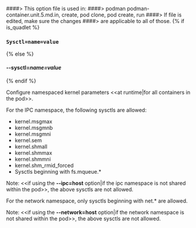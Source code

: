 ####> This option file is used in:
####>   podman podman-container.unit.5.md.in, create, pod clone, pod create, run
####> If file is edited, make sure the changes
####> are applicable to all of those.
{% if is_quadlet %}
### `Sysctl=name=value`
{% else %}
#### **--sysctl**=*name=value*
{% endif %}

Configure namespaced kernel parameters <<at runtime|for all containers in the pod>>.

For the IPC namespace, the following sysctls are allowed:

- kernel.msgmax
- kernel.msgmnb
- kernel.msgmni
- kernel.sem
- kernel.shmall
- kernel.shmmax
- kernel.shmmni
- kernel.shm_rmid_forced
- Sysctls beginning with fs.mqueue.\*

Note: <<if using the **--ipc=host** option|if the ipc namespace is not shared within the pod>>, the above sysctls are not allowed.

For the network namespace, only sysctls beginning with net.\* are allowed.

Note: <<if using the **--network=host** option|if the network namespace is not shared within the pod>>, the above sysctls are not allowed.
